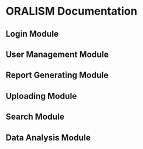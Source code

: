 ORALISM Documentation
=====================

Login Module
------------

User Management Module
----------------------

Report Generating Module
------------------------

Uploading Module
----------------

Search Module
-------------

Data Analysis Module
--------------------
